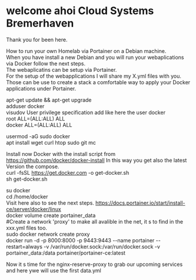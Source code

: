 # welcome ahoi Cloud Systems Bremerhaven
Thank you for been here.<br>

How to run your own Homelab via Portainer on a Debian machine.<br>
When you have install a new Debian and you will run your webaplications via Docker follow the next steps.<br>
The webaplicatins can be setup via Portainer.<br>
For the setup of the webapplications I will share my X.yml files with you. <br>Those can be use to create a stack a comfortable way to apply your Docker applications under Portainer.<p>

apt-get update && apt-get upgrade<br>
adduser docker<br>
visudov
User privilege specification add like here the user docker<br>
root    ALL=(ALL:ALL) ALL<br>
docker  ALL=(ALL:ALL) ALL<br>

usermod -aG sudo docker<br>
apt install wget curl htop sudo git mc<br>

Install now Docker with the install script from https://github.com/docker/docker-install In this way you get also the latest Version the compose.<br>
curl -fsSL https://get.docker.com -o get-docker.sh<br>
sh get-docker.sh<br>

su docker<br>
cd /home/docker<br>
Visit here also to see the next steps. https://docs.portainer.io/start/install-ce/server/docker/linux<br>
docker volume create portainer_data<br>
#Create a network 'proxy' to make all avalible in the net, it s to find in the xxx.yml files too.<br>
sudo docker network create proxy <br>
docker run -d -p 8000:8000 -p 9443:9443 --name portainer --restart=always -v /var/run/docker.sock:/var/run/docker.sock -v portainer_data:/data portainer/portainer-ce:latest<br>

Now it s time for the nginx-reserve-proxy to grab our upcoming services and here ywe will use the first data.yml<P>

